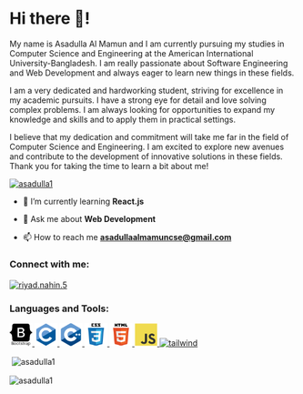 <h3 align="center"><h1>Hi there 👋!</h1>My name is Asadulla Al Mamun and I am currently pursuing my studies in Computer Science and Engineering at the American International University-Bangladesh. I am really passionate about Software Engineering and Web Development and always eager to learn new things in these fields.

I am a very dedicated and hardworking student, striving for excellence in my academic pursuits. I have a strong eye for detail and love solving complex problems. I am always looking for opportunities to expand my knowledge and skills and to apply them in practical settings.

I believe that my dedication and commitment will take me far in the field of Computer Science and Engineering. I am excited to explore new avenues and contribute to the development of innovative solutions in these fields. Thank you for taking the time to learn a bit about me!</h3>

<p align="left"> <a href="https://github.com/ryo-ma/github-profile-trophy"><img src="https://github-profile-trophy.vercel.app/?username=asadulla1" alt="asadulla1" /></a> </p>

- 🌱 I’m currently learning **React.js**

- 💬 Ask me about **Web Development**

- 📫 How to reach me **asadullaalmamuncse@gmail.com**

<h3 align="left">Connect with me:</h3>
<p align="left">
<a href="https://fb.com/riyad.nahin.5" target="blank"><img align="center" src="https://raw.githubusercontent.com/rahuldkjain/github-profile-readme-generator/master/src/images/icons/Social/facebook.svg" alt="riyad.nahin.5" height="30" width="40" /></a>
</p>

<h3 align="left">Languages and Tools:</h3>
<p align="left"> <a href="https://getbootstrap.com" target="_blank" rel="noreferrer"> <img src="https://raw.githubusercontent.com/devicons/devicon/master/icons/bootstrap/bootstrap-plain-wordmark.svg" alt="bootstrap" width="40" height="40"/> </a> <a href="https://www.cprogramming.com/" target="_blank" rel="noreferrer"> <img src="https://raw.githubusercontent.com/devicons/devicon/master/icons/c/c-original.svg" alt="c" width="40" height="40"/> </a> <a href="https://www.w3schools.com/cpp/" target="_blank" rel="noreferrer"> <img src="https://raw.githubusercontent.com/devicons/devicon/master/icons/cplusplus/cplusplus-original.svg" alt="cplusplus" width="40" height="40"/> </a> <a href="https://www.w3schools.com/css/" target="_blank" rel="noreferrer"> <img src="https://raw.githubusercontent.com/devicons/devicon/master/icons/css3/css3-original-wordmark.svg" alt="css3" width="40" height="40"/> </a> <a href="https://www.w3.org/html/" target="_blank" rel="noreferrer"> <img src="https://raw.githubusercontent.com/devicons/devicon/master/icons/html5/html5-original-wordmark.svg" alt="html5" width="40" height="40"/> </a> <a href="https://developer.mozilla.org/en-US/docs/Web/JavaScript" target="_blank" rel="noreferrer"> <img src="https://raw.githubusercontent.com/devicons/devicon/master/icons/javascript/javascript-original.svg" alt="javascript" width="40" height="40"/> </a> <a href="https://tailwindcss.com/" target="_blank" rel="noreferrer"> <img src="https://www.vectorlogo.zone/logos/tailwindcss/tailwindcss-icon.svg" alt="tailwind" width="40" height="40"/> </a> </p>

<p>&nbsp;<img align="center" src="https://github-readme-stats.vercel.app/api?username=asadulla1&show_icons=true&locale=en" alt="asadulla1" /></p>

<p><img align="center" src="https://github-readme-streak-stats.herokuapp.com/?user=asadulla1&" alt="asadulla1" /></p>
